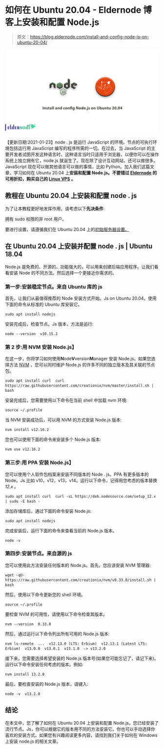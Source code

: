 # 如何在 Ubuntu 20.04 - Eldernode 博客上安装和配置 Node.js

> 原文：<https://blog.eldernode.com/install-and-config-node-js-on-ubuntu-20-04/>

![How to Install and config Node.js on Ubuntu 20.04](img/adc6c72e26f8b08165e8dbb5b8589d3c.png)

【更新日期:2021-01-23】node . js 是运行 JavaScript 的环境。节点的可执行环境包括运行用 JavaScript 编写的程序所需的一切。在过去，当 JavaScript 的主要开发者试图开发这种语言时，这种语言当时只适用于浏览器，以便你可以在操作系统上独立拥有它，node.js 就诞生了。现在除了设计互动网站，还可以做很多。JavaScript 现在可以做其他语言可以做的事情，比如 Python。加入我们这篇文章，学习如何在 Ubuntu 20.04 上**安装和配置 Node.js。不要错过 [Eldernode](https://eldernode.com/) 的可用折扣，购买自己的 [Linux VPS](https://eldernode.com/linux-vps/) 。**

## **教程在 Ubuntu 20.04 上安装和配置 node . js**

为了让本教程更好地发挥作用，请考虑以下**先决条件**:

拥有 sudo 权限的非 root 用户。

要进行设置，请遵循我们在 Ubuntu 20.04 上的[初始服务器设置。](https://blog.eldernode.com/initial-server-setup-on-ubuntu-20/)

## **在 Ubuntu 20.04 上安装并配置 node . js | Ubuntu 18.04**

Node.js 是免费的、开源的、功能强大的，可以用来创建后端应用程序。让我们看看安装 Node 的不同方法。然后选择一个更接近你需求的。

### 第一步:安装稳定节点。来自 Ubuntu 库的 js

首先，让我们从最值得推荐的 Node 安装方式开始。Js on Ubuntu 20.04。使用下面的命令从标准的 Ubuntu 库安装它。

```
sudo apt install nodejs
```

安装完成后，检查节点。Js 版本，方法是运行:

```
node --version  v10.15.2
```

### 第 2 步:用 NVM 安装 Node.js】

在这一步，你将学习如何使用**N**ode**V**version**M**anager 安装 Node.js。如果您选择方法 [NVM](https://blog.eldernode.com/nvm-on-eldernode-linux/) ，您可以同时维护 Node.js 的许多不同的独立版本及其关联的节点包。

```
sudo apt install curl  curl https://raw.githubusercontent.com/creationix/nvm/master/install.sh | bash 
```

安装完成后，您需要使用以下命令在当前 shell 中加载 nvm 环境:

```
source ~/.profile 
```

当 NVM 安装成功后，可以用 NVM 的方式安装 Node.js 版本:

```
nvm install v12.16.2 
```

您也可以使用下面的命令来安装多个 Node.js 版本:

```
nvm use v12.16.2 
```

### 第三步:用 PPA 安装 Node.js】

您可以使用个人软件包档案来安装不同版本的 Node . js。PPA 有更多版本的 Node。Js 比如 v10，v12，v13，v14。运行以下命令，记得用您考虑的版本替换 *12.x* 。

```
sudo apt install curl  curl -sL https://deb.nodesource.com/setup_12.x | sudo -E bash - 
```

添加存储库后，通过下面的命令安装 Node.js:

```
sudo apt install nodejs 
```

完成安装后，运行下面的命令来查看当前的 Node.js 版本。

```
node -v 
```

### 第四步:安装节点。来自源的 js

您可以使用此方法安装任何版本的 Node.js。首先，您应该安装 NVM 管理器:

```
wget -qO- https://raw.githubusercontent.com/creationix/nvm/v0.33.8/install.sh | bash
```

然后，使用以下命令更新您的 shell 环境。

```
source ~/.profile
```

要检查 NVM 的可用性，请使用以下命令检查其版本。

```
nvm --version  0.33.8
```

然后，通过运行以下命令列出所有可用的 Node.js 版本:

```
nvm ls-remote  ...  v12.13.0 (LTS: Erbium)  v12.13.1 (Latest LTS: Erbium)  v13.0.0  v13.0.1  v13.1.0  -> v13.2.0
```

接下来，您需要选择希望安装的 Node.js 版本号(如果您可能忘记了，请记下来)。运行以下命令安装任何考虑的版本。例如:

```
nvm install 13.2.0
```

最后，要检查安装的 Node.js 版本，请键入:

```
node -v  v13.2.0
```

## 结论

在本文中，您了解了如何在 Ubuntu 20.04 上安装和配置 Node.js。您已经安装了流行节点。Js，你可以根据它的版本用不同的方法安装它。你也可以手动选择你喜欢的安装方式。如果您有兴趣阅读更多内容，请找到我们关于如何在 Windows 上安装 node.js 的相关文章。